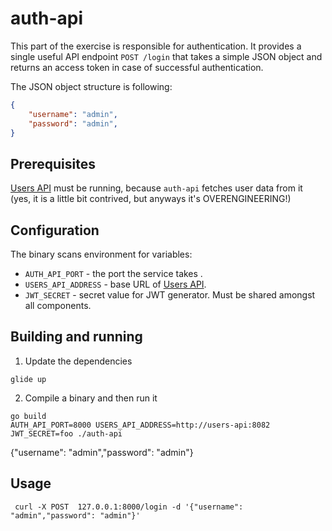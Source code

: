 # auth-api

This part of the exercise is responsible for authentication.
It provides a single useful API endpoint `POST /login` that takes a simple JSON object and 
returns an access token in case of successful authentication.

The JSON object structure is following:
```json
{
    "username": "admin",
    "password": "admin",
}
```

## Prerequisites
[Users API](/users-api) must be running, because `auth-api` fetches user data from it (yes, it is a little bit contrived, but anyways it's OVERENGINEERING!)

## Configuration

The binary scans environment for variables:
- `AUTH_API_PORT` - the port the service takes .
- `USERS_API_ADDRESS` - base URL of [Users API](/users-api).
- `JWT_SECRET` - secret value for JWT generator. Must be shared amongst all components.

## Building and running

1. Update the dependencies
```
glide up
```
2. Compile a binary and then run it
```
go build
AUTH_API_PORT=8000 USERS_API_ADDRESS=http://users-api:8082 JWT_SECRET=foo ./auth-api
```

{"username": "admin","password": "admin"}
## Usage

```
 curl -X POST  127.0.0.1:8000/login -d '{"username": "admin","password": "admin"}'
```